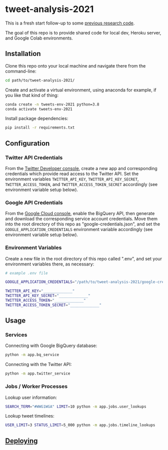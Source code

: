 # tweet-analysis-2021

This is a fresh start follow-up to some [previous research code](https://github.com/s2t2/tweet-analyzer-py).

The goal of this repo is to provide shared code for local dev, Heroku server, and Google Colab environments.

## Installation

Clone this repo onto your local machine and navigate there from the command-line:

```sh
cd path/to/tweet-analysis-2021/
```

Create and activate a virtual environment, using anaconda for example, if you like that kind of thing:

```sh
conda create -n tweets-env-2021 python=3.8
conda activate tweets-env-2021
```

Install package dependencies:

```sh
pip install -r requirements.txt
```

## Configuration

### Twitter API Credentials

From the [Twitter Developer console](https://developer.twitter.com), create a new app and corresponding credentials which provide read access to the Twitter API. Set the environment variables `TWITTER_API_KEY`, `TWITTER_API_KEY_SECRET`, `TWITTER_ACCESS_TOKEN`, and `TWITTER_ACCESS_TOKEN_SECRET` accordingly (see environment variable setup below).

### Google API Credentials

From the [Google Cloud console](https://console.cloud.google.com/), enable the BigQuery API, then generate and download the corresponding service account credentials. Move them into the root directory of this repo as "google-credentials.json", and set the `GOOGLE_APPLICATION_CREDENTIALS` environment variable accordingly (see environment variable setup below).

### Environment Variables

Create a new file in the root directory of this repo called ".env", and set your environment variables there, as necessary:

```sh
# example .env file

GOOGLE_APPLICATION_CREDENTIALS="/path/to/tweet-analysis-2021/google-credentials.json"

TWITTER_API_KEY="_____________"
TWITTER_API_KEY_SECRET="_____________"
TWITTER_ACCESS_TOKEN="_____________"
TWITTER_ACCESS_TOKEN_SECRET="_____________"
```

## Usage

### Services

Connecting with Google BigQuery database:

```sh
python -m app.bq_service
```

Connecting with the Twitter API:

```sh
python -m app.twitter_service
```

### Jobs / Worker Processes

Lookup user information:

```sh
SEARCH_TERM="#WWG1WGA" LIMIT=10 python -m app.jobs.user_lookups
```

Lookup tweet timelines:

```sh
USER_LIMIT=3 STATUS_LIMIT=5_000 python -m app.jobs.timeline_lookups
```

## [Deploying](DEPLOYING.md)
